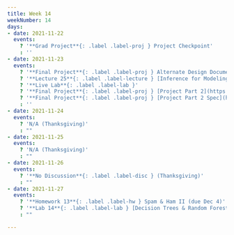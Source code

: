 ```yaml
---
title: Week 14
weekNumber: 14
days:
- date: 2021-11-22
  events:
    ? '**Grad Project**{: .label .label-proj } Project Checkpoint'
    : ''
- date: 2021-11-23
  events:
    ? '**Final Project**{: .label .label-proj } Alternate Design Document Review'
    ? '**Lecture 25**{: .label .label-lecture } [Inference for Modeling](lecture/lec25)'
    ? '**Live Lab**{: .label .label-lab }'
    ? '**Final Project**{: .label .label-proj } [Project Part 2](https://data100.datahub.berkeley.edu/hub/user-redirect/git-pull?repo=https%3A%2F%2Fgithub.com%2FDS-100%2Ffa21&urlpath=lab%2Ftree%2Ffa21%2Ffinal_proj&branch=main)'
    ? '**Final Project**{: .label .label-proj } [Project Part 2 Spec](https://drive.google.com/file/d/13zw8lZwCCN6QRLQLO7bs4_oxj9uTko1I/view?usp=sharing)'
    : ''
- date: 2021-11-24
  events:
    ? 'N/A (Thanksgiving)'
    : ""
- date: 2021-11-25
  events:
    ? 'N/A (Thanksgiving)'
    : ""
- date: 2021-11-26
  events:
    ? '**No Discussion**{: .label .label-disc } (Thanksgiving)'
    : ""
- date: 2021-11-27
  events:
    ? '**Homework 13**{: .label .label-hw } Spam & Ham II (due Dec 4)'
    ? '**Lab 14**{: .label .label-lab } [Decision Trees & Random Forests](https://data100.datahub.berkeley.edu/hub/user-redirect/git-pull?repo=https%3A%2F%2Fgithub.com%2FDS-100%2Ffa21&urlpath=lab%2Ftree%2Ffa21%2Flab%2Flab14&branch=main) (due Dec 2)'
    : ""

---
```

